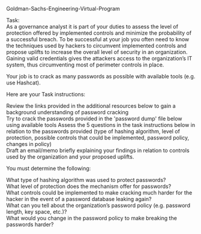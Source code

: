 Goldman-Sachs-Engineering-Virtual-Program
  
Task:  
As a governance analyst it is part of your duties to assess the level of protection offered by implemented controls and minimize the probability of a successful breach. To be successful at your job you often need to know the techniques used by hackers to circumvent implemented controls and propose uplifts to increase the overall level of security in an organization. Gaining valid credentials gives the attackers access to the organization’s IT system, thus circumventing most of perimeter controls in place.  

Your job is to crack as many passwords as possible with available tools (e.g. use Hashcat).  

Here are your Task instructions:

Review the links provided in the additional resources below to gain a background understanding of password cracking  
Try to crack the passwords provided in the 'password dump' file below using available tools 
Assess the 5 questions in the task instructions below in relation to the passwords provided (type of hashing algorithm, level of protection, possible controls that could be implemented, password policy, changes in policy)  
Draft an email/memo briefly explaining your findings in relation to controls used by the organization and your proposed uplifts.  
 
You must determine the following:

What type of hashing algorithm was used to protect passwords?  
What level of protection does the mechanism offer for passwords?  
What controls could be implemented to make cracking much harder for the hacker in the event of a password database leaking again?  
What can you tell about the organization’s password policy (e.g. password length, key space, etc.)?  
What would you change in the password policy to make breaking the passwords harder?  


